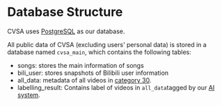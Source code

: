 # Database Structure

CVSA uses [PostgreSQL](https://www.postgresql.org/) as our database.

All public data of CVSA (excluding users' personal data) is stored in a database named `cvsa_main`, which contains the following tables:

* songs: stores the main information of songs
* bili\_user: stores snapshots of Bilibili user information
* all\_data: metadata of all videos in [category 30](../../about/scope-of-inclusion.md#category-30).
* labelling\_result: Contains label of videos in `all_data`tagged by our [AI system](../artificial-intelligence.md#the-filter).

